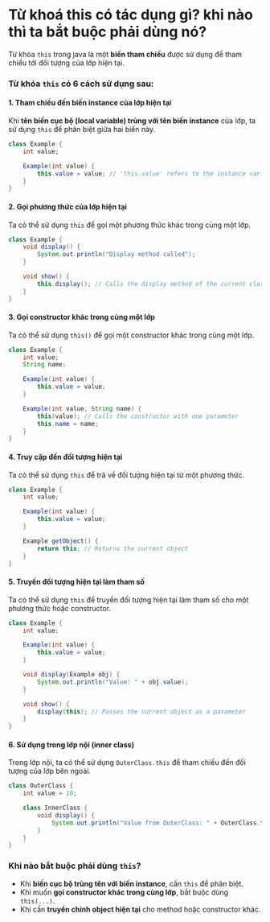# Từ khoá this có tác dụng gì? khi nào thì ta bắt buộc phải dùng nó?

Từ khóa `this` trong java là một **biến tham chiếu** được sử dụng để tham chiếu tới đối tượng của lớp hiện tại.

### Từ khóa `this` có 6 cách sử dụng sau:

#### 1. Tham chiếu đến biến instance của lớp hiện tại

Khi **tên biến cục bộ (local variable) trùng với tên biến instance** của lớp, ta sử dụng `this` để phân biệt giữa hai
biến này.

```java 
class Example {
    int value;

    Example(int value) {
        this.value = value; // 'this.value' refers to the instance variable, 'value' refers to the parameter
    }
}
```

#### 2. Gọi phương thức của lớp hiện tại

Ta có thể sử dụng `this` để gọi một phương thức khác trong cùng một lớp.

```java
class Example {
    void display() {
        System.out.println("Display method called");
    }

    void show() {
        this.display(); // Calls the display method of the current class
    }
}
```

#### 3. Gọi constructor khác trong cùng một lớp

Ta có thể sử dụng `this()` để gọi một constructor khác trong cùng một lớp.

```java
class Example {
    int value;
    String name;

    Example(int value) {
        this.value = value;
    }

    Example(int value, String name) {
        this(value); // Calls the constructor with one parameter
        this.name = name;
    }
}
```

#### 4. Truy cập đến đối tượng hiện tại

Ta có thể sử dụng `this` để trả về đối tượng hiện tại từ một phương thức.

```java
class Example {
    int value;

    Example(int value) {
        this.value = value;
    }

    Example getObject() {
        return this; // Returns the current object
    }
}
```

#### 5. Truyền đối tượng hiện tại làm tham số

Ta có thể sử dụng `this` để truyền đối tượng hiện tại làm tham số cho một phương thức hoặc constructor.

```java
class Example {
    int value;

    Example(int value) {
        this.value = value;
    }

    void display(Example obj) {
        System.out.println("Value: " + obj.value);
    }

    void show() {
        display(this); // Passes the current object as a parameter
    }
}
```

#### 6. Sử dụng trong lớp nội (inner class)

Trong lớp nội, ta có thể sử dụng `OuterClass.this` để tham chiếu đến đối tượng của lớp bên ngoài.

```java
class OuterClass {
    int value = 10;

    class InnerClass {
        void display() {
            System.out.println("Value from OuterClass: " + OuterClass.this.value);
        }
    }
}
```

### Khi nào bắt buộc phải dùng `this`?

- Khi **biến cục bộ trùng tên với biến instance**, cần `this` để phân biệt.
- Khi muốn **gọi constructor khác trong cùng lớp**, bắt buộc dùng `this(...)`.
- Khi cần **truyền chính object hiện tại** cho method hoặc constructor khác.